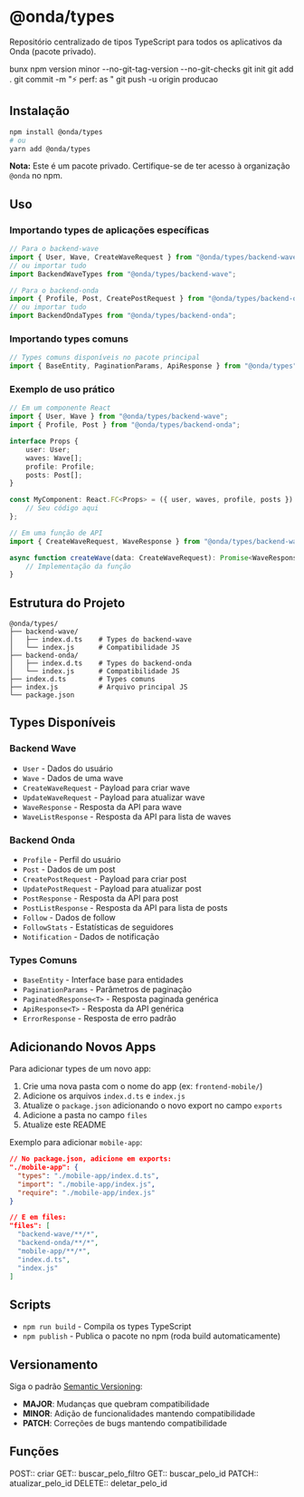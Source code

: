 # @onda/types

Repositório centralizado de tipos TypeScript para todos os aplicativos da Onda (pacote privado).

bunx npm version minor --no-git-tag-version --no-git-checks
git init
git add .
git commit -m "⚡ perf: as "
git push -u origin producao

<!-- index.ts
import BackendWorkerFinanceiro from "./backend-wroker-financeiro";
export type t = typeof BackendWorkerFinanceiro; -->

## Instalação

```bash
npm install @onda/types
# ou
yarn add @onda/types
```

**Nota:** Este é um pacote privado. Certifique-se de ter acesso à organização `@onda` no npm.

## Uso

### Importando types de aplicações específicas

```typescript
// Para o backend-wave
import { User, Wave, CreateWaveRequest } from "@onda/types/backend-wave";
// ou importar tudo
import BackendWaveTypes from "@onda/types/backend-wave";

// Para o backend-onda
import { Profile, Post, CreatePostRequest } from "@onda/types/backend-onda";
// ou importar tudo
import BackendOndaTypes from "@onda/types/backend-onda";
```

### Importando types comuns

```typescript
// Types comuns disponíveis no pacote principal
import { BaseEntity, PaginationParams, ApiResponse } from "@onda/types";
```

### Exemplo de uso prático

```typescript
// Em um componente React
import { User, Wave } from "@onda/types/backend-wave";
import { Profile, Post } from "@onda/types/backend-onda";

interface Props {
    user: User;
    waves: Wave[];
    profile: Profile;
    posts: Post[];
}

const MyComponent: React.FC<Props> = ({ user, waves, profile, posts }) => {
    // Seu código aqui
};
```

```typescript
// Em uma função de API
import { CreateWaveRequest, WaveResponse } from "@onda/types/backend-wave";

async function createWave(data: CreateWaveRequest): Promise<WaveResponse> {
    // Implementação da função
}
```

## Estrutura do Projeto

```
@onda/types/
├── backend-wave/
│   ├── index.d.ts    # Types do backend-wave
│   └── index.js      # Compatibilidade JS
├── backend-onda/
│   ├── index.d.ts    # Types do backend-onda
│   └── index.js      # Compatibilidade JS
├── index.d.ts        # Types comuns
├── index.js          # Arquivo principal JS
└── package.json
```

## Types Disponíveis

### Backend Wave

-   `User` - Dados do usuário
-   `Wave` - Dados de uma wave
-   `CreateWaveRequest` - Payload para criar wave
-   `UpdateWaveRequest` - Payload para atualizar wave
-   `WaveResponse` - Resposta da API para wave
-   `WaveListResponse` - Resposta da API para lista de waves

### Backend Onda

-   `Profile` - Perfil do usuário
-   `Post` - Dados de um post
-   `CreatePostRequest` - Payload para criar post
-   `UpdatePostRequest` - Payload para atualizar post
-   `PostResponse` - Resposta da API para post
-   `PostListResponse` - Resposta da API para lista de posts
-   `Follow` - Dados de follow
-   `FollowStats` - Estatísticas de seguidores
-   `Notification` - Dados de notificação

### Types Comuns

-   `BaseEntity` - Interface base para entidades
-   `PaginationParams` - Parâmetros de paginação
-   `PaginatedResponse<T>` - Resposta paginada genérica
-   `ApiResponse<T>` - Resposta da API genérica
-   `ErrorResponse` - Resposta de erro padrão

## Adicionando Novos Apps

Para adicionar types de um novo app:

1. Crie uma nova pasta com o nome do app (ex: `frontend-mobile/`)
2. Adicione os arquivos `index.d.ts` e `index.js`
3. Atualize o `package.json` adicionando o novo export no campo `exports`
4. Adicione a pasta no campo `files`
5. Atualize este README

Exemplo para adicionar `mobile-app`:

```json
// No package.json, adicione em exports:
"./mobile-app": {
  "types": "./mobile-app/index.d.ts",
  "import": "./mobile-app/index.js",
  "require": "./mobile-app/index.js"
}

// E em files:
"files": [
  "backend-wave/**/*",
  "backend-onda/**/*",
  "mobile-app/**/*",
  "index.d.ts",
  "index.js"
]
```

## Scripts

-   `npm run build` - Compila os types TypeScript
-   `npm publish` - Publica o pacote no npm (roda build automaticamente)

## Versionamento

Siga o padrão [Semantic Versioning](https://semver.org/):

-   **MAJOR**: Mudanças que quebram compatibilidade
-   **MINOR**: Adição de funcionalidades mantendo compatibilidade
-   **PATCH**: Correções de bugs mantendo compatibilidade

## Funções

POST:: criar
GET:: buscar_pelo_filtro
GET:: buscar_pelo_id
PATCH:: atualizar_pelo_id
DELETE:: deletar_pelo_id

